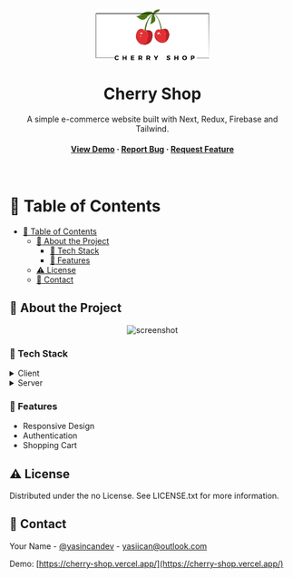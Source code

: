 <div align="center">

  <img src="./public/assets/logo.png" alt="logo" width="200" height="auto" />
  <h1>Cherry Shop</h1>
  
  <p>
    A simple e-commerce website built with Next, Redux, Firebase and Tailwind.
  </p>

<h4>
    <a href="https://cherry-shop.vercel.app/">View Demo</a>
  <span> · </span>
    <a href="https://github.com/yasincandev/cherryshop/issues/">Report Bug</a>
  <span> · </span>
    <a href="https://github.com/yasincandev/cherryshop/issues/">Request Feature</a>
  </h4>
</div>

<br />

<!-- Table of Contents -->

# :notebook_with_decorative_cover: Table of Contents

- [:notebook_with_decorative_cover: Table of Contents](#notebook_with_decorative_cover-table-of-contents)
  - [:star2: About the Project](#star2-about-the-project)
    - [:space_invader: Tech Stack](#space_invader-tech-stack)
    - [:dart: Features](#dart-features)
  - [:warning: License](#warning-license)
  - [:handshake: Contact](#handshake-contact)

<!-- About the Project -->

## :star2: About the Project

<div align="center"> 
  <img src="https://i.ibb.co/r2C7mJN/ss.png" alt="screenshot" />
</div>

<!-- TechStack -->

### :space_invader: Tech Stack

<details>
  <summary>Client</summary>
  <ul>
    <li><a href="https://www.typescriptlang.org/">Javascript</a></li>
    <li><a href="https://nextjs.org/">Next.js</a></li>
    <li><a href="https://reactjs.org/">React.js</a></li>
    <li><a href="https://tailwindcss.com/">TailwindCSS</a></li>
    <li><a href="https://redux.js.org/">Redux</a></li>
    <li><a href="https://redux-toolkit.js.org/"> Redux Toolkit</a></li>

  </ul>
</details>

<details>
  <summary>Server</summary>
  <ul>
    <li><a href="https://firebase.google.com/">Firebase</a></li>
  </ul>
</details>

<!-- Features -->

### :dart: Features

- Responsive Design
- Authentication
- Shopping Cart

## :warning: License

Distributed under the no License. See LICENSE.txt for more information.

## :handshake: Contact

Your Name - [@yasincandev](https://linkedin.com/in/yasincandev) - yasiican@outlook.com

Demo: [https://cherry-shop.vercel.app/](https://cherry-shop.vercel.app/)
